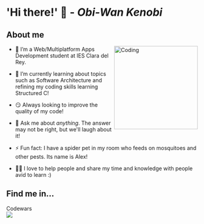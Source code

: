 # 'Hi there!' 👋 - _Obi-Wan Kenobi_



<!--
- 📫 How to reach me: ...
- 😄 Pronouns: ...
-->
<div align="left">

##  About me

<img align="right" alt="Coding" width="220" src="https://media4.giphy.com/media/v1.Y2lkPTc5MGI3NjExNGQ2YWQ1MG8yNGsxeTJ1N2ZrM2NkajNqM3llMjJsYTlwMWMxZzA2cyZlcD12MV9pbnRlcm5hbF9naWZfYnlfaWQmY3Q9cw/DneWSHrgaBDYA/giphy.webp">
  
- 🔭 I’m a Web/Multiplatform Apps Development student at IES Clara del Rey.
- 🌱 I’m currently learning about topics such as Software Architecture and refining my coding skills learning Structured C!
- 😏 Always looking to improve the quality of my code!
- 💬 Ask me about *anything*. The answer may not be right, but we'll laugh about it!
- ⚡ Fun fact: I have a spider pet in my room who feeds on mosquitoes and other pests. Its name is Alex!

- 👨‍🏫 I love to help people and share my time and knowledge with people avid to learn :)

</div>

##  Find me in...

<div align="left">
  Codewars </br>
  <a href="https://www.codewars.com/users/K0d3r0n1n">
    <img src="https://www.codewars.com/users/K0d3r0n1n/badges/small">
  </a>
</div>
